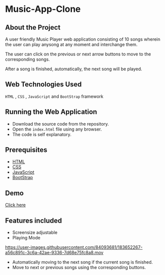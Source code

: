 # Music-App-Clone

## About the Project
A user friendly Music Player web application consisting of 10 songs wherein the user can play anysong at any moment and interchange them.


The user can click on the previous or next arrow buttons to move to the corresponding songs.


After a song is finished, automatically, the next song will be played.

## Web Technologies Used
`HTML` , `CSS` , `JavaScript` and `BootStrap` framework

## Running the Web Application
* Download the source code from the repository. 
* Open the `index.html` file using any browser.
* The code is self explanatory.

## Prerequisites
* [HTML](https://www.w3schools.com/html/)
* [CSS](https://www.w3schools.com/css/)
* [JavaScript](https://www.w3schools.com/js/)
* [BootStrap](https://www.w3schools.com/bootstrap/)

## Demo

[Click here](https://youtu.be/_uy9Gj8AUvQ)

## Features included

- Screensize adjustable
- Playing Mode

https://user-images.githubusercontent.com/84093681/183652267-a56c891c-3c6a-42ae-9336-7d68e75fc8a8.mov

- Automatically moving to the next song if the current song is finished.
- Move to next or previous songs using the corresponding buttons.

